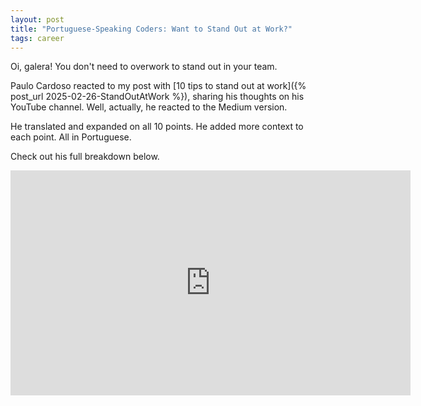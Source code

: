 ```yaml
---
layout: post
title: "Portuguese-Speaking Coders: Want to Stand Out at Work?"
tags: career
---
```


Oi, galera! You don't need to overwork to stand out in your team.

Paulo Cardoso reacted to my post with [10 tips to stand out at work]({% post_url 2025-02-26-StandOutAtWork %}), sharing his thoughts on his YouTube channel. Well, actually, he reacted to the Medium version.

He translated and expanded on all 10 points. He added more context to each point. All in Portuguese.

Check out his full breakdown below.

<div class="video-container">
<iframe src="https://www.youtube-nocookie.com/embed/yu4PHP84lwM?rel=0&fs=0" width="640" height="360" frameborder="0"></iframe>
</div>
